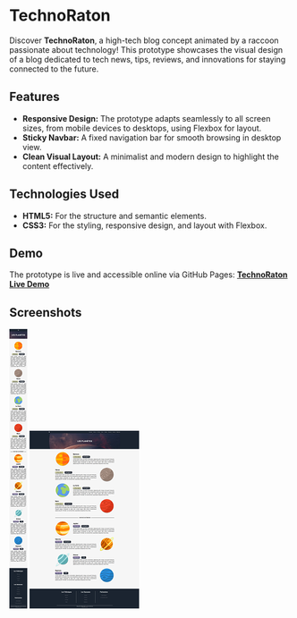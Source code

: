 # TechnoRaton

Discover **TechnoRaton**, a high-tech blog concept animated by a raccoon passionate about technology! This prototype showcases the visual design of a blog dedicated to tech news, tips, reviews, and innovations for staying connected to the future.

## Features

- **Responsive Design:** The prototype adapts seamlessly to all screen sizes, from mobile devices to desktops, using Flexbox for layout.
- **Sticky Navbar:** A fixed navigation bar for smooth browsing in desktop view.
- **Clean Visual Layout:** A minimalist and modern design to highlight the content effectively.

## Technologies Used

- **HTML5:** For the structure and semantic elements.
- **CSS3:** For the styling, responsive design, and layout with Flexbox.

## Demo

The prototype is live and accessible online via GitHub Pages:
[**TechnoRaton Live Demo**](<https://simoncassan.github.io/TechnoRaton/>)

## Screenshots

[![Mobile View Thumbnail](./screenshots/mobile-view-thumb.png)](./screenshots/mobile-view.png)
[![Desktop View Thumbnail](./screenshots/desktop-view-thumb.png)](./screenshots/desktop-view.png)